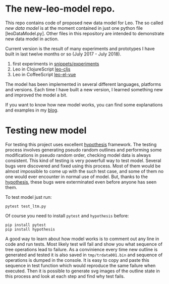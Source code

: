# The new-leo-model repo.
This repo contains code of proposed new data model for Leo. The so called *new
data model* is at the moment contained in just one python file [leoDataModel.py]. 
Other files in this repository are intended to demonstrate new data model in action.

Current version is the result of many experiments and prototypes I have built
in last twelve months or so (July 2017 - July 2018).

1. first experiments in [snippets/experiments](/leo-editor/snippets/blob/master/experiments/line-numbering.leo)
2. Leo in ClojureScript [leo-cljs](https://repo.computingart.net/leocljs/home)
3. Leo in CoffeeScript [leo-el-vue](https://leoelvue.computingart.net/index)

The model has been implemented in several different languages, platforms and
versions. Each time I have built a new version, I learned something new and improved
the model a bit.

If you want to know how new model works, you can find some explanations and examples
in my [blog](https://computingart.net).

# Testing new model
For testing this project uses excellent [hypothesis](https://hypothesis.works) framework.
The testing process involves generating pseudo random outlines and performing some
modifications in pseudo random order, checking model data is always consistent. This
kind of testing is very powerfull way to test model. Several bugs vere discovered and
fixed using this process. Most of them would be almost impossible to come up with the
such test case, and some of them no one would ever encounter in normal use of model.
But, thanks to the [hypothesis](https://hypothesis.works), these bugs were exterminated
even before anyone has seen them.

To test model just run:

```
pytest test_ltm.py
```

Of course you need to install `pytest` and `hypothesis` before:

```
pip install pytest
pip install hypothesis
```

A good way to learn about how model works is to comment out any line in code and run
tests. Most likely test will fail and show you what sequence of tree operations lead
to failure. As a convinience every time new outline is generated and tested it is also
saved in `tmp/trdata001.bin` and sequence of operations is dumped in the console. It
is easy to copy and paste this sequence in test function which would reproduce the
same failure when executed. Then it is possible to generate svg images of the outline
state in this process and look at each step and find why test fails.


